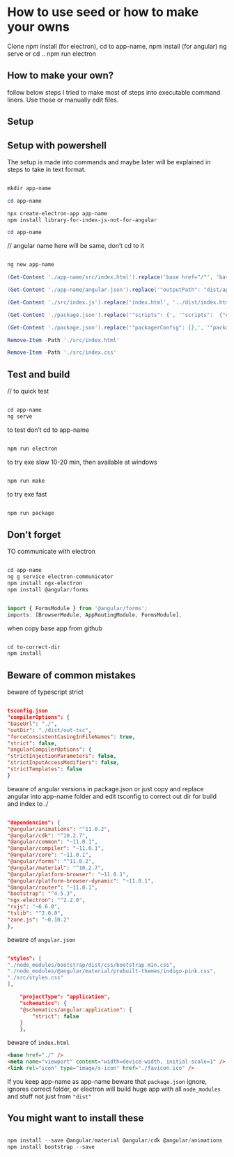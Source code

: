 # How to use seed or how to make your owns

Clone
npm install (for electron), cd to app-name, npm install (for angular)
ng serve
or cd ..
npm run electron

## How to make your own?

follow below steps
I tried to make most of steps into executable command liners.
Use those or manually edit files.

## Setup

## Setup with powershell

The setup is made into commands and maybe later will be explained in steps to take in text format.

```powershell

mkdir app-name

cd app-name

npx create-electron-app app-name
npm install library-for-index-js-not-for-angular

cd app-name

```

// angular name here will be same, don’t cd to it

```powershell

ng new app-name

(Get-Content './app-name/src/index.html').replace('base href="/"', 'base href="./"') | Set-Content './app-name/src/index.html'

(Get-Content './app-name/angular.json').replace('"outputPath": "dist/app-name",', '"outputPath": "../dist",') | Set-Content './app-name/angular.json'

(Get-Content './src/index.js').replace('index.html', '../dist/index.html') | Set-Content './src/index.js'

(Get-Content './package.json').replace('"scripts": {', '"scripts":  {"electron": "npm --prefix ./app-name/ run build &amp;&amp; npm --prefix ./ start",') | Set-Content './package.json'

(Get-Content './package.json').replace('"packagerConfig": {},', '"packagerConfig": {"ignore": ["/app-name"]},') | Set-Content './package.json'

Remove-Item -Path './src/index.html'

Remove-Item -Path './src/index.css'

```

## Test and build

// to quick test

```powershell

cd app-name
ng serve

```

to test
don’t cd to app-name

```powershell

npm run electron

```

to try exe slow 10-20 min, then available at windows

```powershell

npm run make

```

to try exe fast

```powershell

npm run package

```

## Don't forget

TO communicate with electron

```powershell

cd app-name
ng g service electron-communicator
npm install ngx-electron
npm install @angular/forms

```

```typescript

import { FormsModule } from '@angular/forms';
imports: [BrowserModule, AppRoutingModule, FormsModule],

```

when copy base app from github

```powershell

cd to-correct-dir
npm install

```

## Beware of common mistakes

beware of typescript strict

```json

tsconfig.json
"compilerOptions": {
"baseUrl": "./",
"outDir": "./dist/out-tsc",
"forceConsistentCasingInFileNames": true,
"strict": false,
"angularCompilerOptions": {
"strictInjectionParameters": false,
"strictInputAccessModifiers": false,
"strictTemplates": false
}

```

beware of angular versions in package.json
or just copy and replace angular into app-name folder and edit tsconfig to correct out dir for build and index to ./

```json

"dependencies": {
"@angular/animations": "^11.0.2",
"@angular/cdk": "^10.2.7",
"@angular/common": "~11.0.1",
"@angular/compiler": "~11.0.1",
"@angular/core": "~11.0.1",
"@angular/forms": "^11.0.2",
"@angular/material": "^10.2.7",
"@angular/platform-browser": "~11.0.1",
"@angular/platform-browser-dynamic": "~11.0.1",
"@angular/router": "~11.0.1",
"bootstrap": "^4.5.3",
"ngx-electron": "^2.2.0",
"rxjs": "~6.6.0",
"tslib": "^2.0.0",
"zone.js": "~0.10.2"
},

```

beware of
`angular.json`

```json

"styles": [
"./node_modules/bootstrap/dist/css/bootstrap.min.css",
"./node_modules/@angular/material/prebuilt-themes/indigo-pink.css",
"./src/styles.css"
],

    "projectType": "application",
    "schematics": {
    "@schematics/angular:application": {
        "strict": false
    }
    },

```

beware of
`index.html`

```html
<base href="./" />
<meta name="viewport" content="width=device-width, initial-scale=1" />
<link rel="icon" type="image/x-icon" href="./favicon.ico" />
```

If you keep app-name as app-name
beware that `package.json` ignore, ignores correct folder, or electron will build huge app with all `node_modules` and stuff not just from `"dist"`

## You might want to install these

```powershell

npm install --save @angular/material @angular/cdk @angular/animations
npm install bootstrap --save

```
